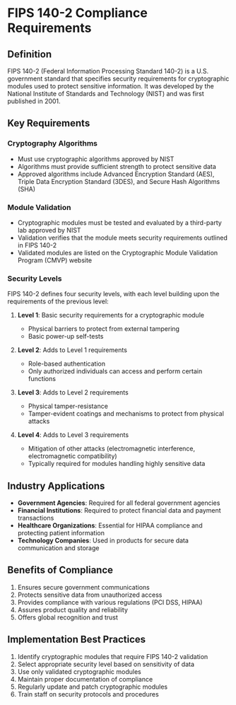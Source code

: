# FIPS 140-2 Compliance Requirements

## Definition
FIPS 140-2 (Federal Information Processing Standard 140-2) is a U.S. government standard that specifies security requirements for cryptographic modules used to protect sensitive information. It was developed by the National Institute of Standards and Technology (NIST) and was first published in 2001.

## Key Requirements

### Cryptography Algorithms
- Must use cryptographic algorithms approved by NIST
- Algorithms must provide sufficient strength to protect sensitive data
- Approved algorithms include Advanced Encryption Standard (AES), Triple Data Encryption Standard (3DES), and Secure Hash Algorithms (SHA)

### Module Validation
- Cryptographic modules must be tested and evaluated by a third-party lab approved by NIST
- Validation verifies that the module meets security requirements outlined in FIPS 140-2
- Validated modules are listed on the Cryptographic Module Validation Program (CMVP) website

### Security Levels
FIPS 140-2 defines four security levels, with each level building upon the requirements of the previous level:

1. **Level 1**: Basic security requirements for a cryptographic module
   - Physical barriers to protect from external tampering
   - Basic power-up self-tests

2. **Level 2**: Adds to Level 1 requirements
   - Role-based authentication
   - Only authorized individuals can access and perform certain functions

3. **Level 3**: Adds to Level 2 requirements
   - Physical tamper-resistance
   - Tamper-evident coatings and mechanisms to protect from physical attacks

4. **Level 4**: Adds to Level 3 requirements
   - Mitigation of other attacks (electromagnetic interference, electromagnetic compatibility)
   - Typically required for modules handling highly sensitive data

## Industry Applications
- **Government Agencies**: Required for all federal government agencies
- **Financial Institutions**: Required to protect financial data and payment transactions
- **Healthcare Organizations**: Essential for HIPAA compliance and protecting patient information
- **Technology Companies**: Used in products for secure data communication and storage

## Benefits of Compliance
1. Ensures secure government communications
2. Protects sensitive data from unauthorized access
3. Provides compliance with various regulations (PCI DSS, HIPAA)
4. Assures product quality and reliability
5. Offers global recognition and trust

## Implementation Best Practices
1. Identify cryptographic modules that require FIPS 140-2 validation
2. Select appropriate security level based on sensitivity of data
3. Use only validated cryptographic modules
4. Maintain proper documentation of compliance
5. Regularly update and patch cryptographic modules
6. Train staff on security protocols and procedures

